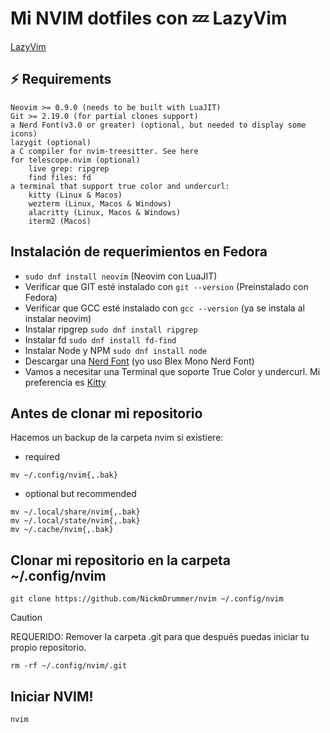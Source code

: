 # Mi NVIM dotfiles con 💤 LazyVim

[LazyVim](https://lazyvim.org)

## ⚡️ Requirements

    Neovim >= 0.9.0 (needs to be built with LuaJIT)
    Git >= 2.19.0 (for partial clones support)
    a Nerd Font(v3.0 or greater) (optional, but needed to display some icons)
    lazygit (optional)
    a C compiler for nvim-treesitter. See here
    for telescope.nvim (optional)
        live grep: ripgrep
        find files: fd
    a terminal that support true color and undercurl:
        kitty (Linux & Macos)
        wezterm (Linux, Macos & Windows)
        alacritty (Linux, Macos & Windows)
        iterm2 (Macos)

## Instalación de requerimientos en Fedora

* ``sudo dnf install neovim`` (Neovim con LuaJIT)
* Verificar que GIT esté instalado con ``git --version`` (Preinstalado con Fedora)
* Verificar que GCC esté instalado con ``gcc --version`` (ya se instala al instalar neovim)
* Instalar ripgrep ``sudo dnf install ripgrep``
* Instalar fd ``sudo dnf install fd-find``
* Instalar Node y NPM ``sudo dnf install node``
* Descargar una [Nerd Font](https://www.nerdfonts.com/font-downloads) (yo uso Blex Mono Nerd Font)
* Vamos a necesitar una Terminal que soporte True Color y undercurl. Mi preferencia es [Kitty](https://sw.kovidgoyal.net/kitty/)

## Antes de clonar mi repositorio

Hacemos un backup de la carpeta nvim si existiere:

* required

``mv ~/.config/nvim{,.bak}``

* optional but recommended
```
mv ~/.local/share/nvim{,.bak}
mv ~/.local/state/nvim{,.bak}
mv ~/.cache/nvim{,.bak}
```
## Clonar mi repositorio en la carpeta ~/.config/nvim


```git clone https://github.com/NickmDrummer/nvim ~/.config/nvim```


> [!CAUTION]
> REQUERIDO: Remover la carpeta .git para que después puedas iniciar tu propio repositorio.

```
rm -rf ~/.config/nvim/.git
```

## Iniciar NVIM!

```
nvim
```
